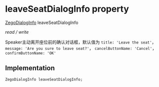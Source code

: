 


# leaveSeatDialogInfo property







[ZegoDialogInfo](../../zego_uikit_prebuilt_live_audio_room/ZegoDialogInfo-class.md) leaveSeatDialogInfo
  
_<span class="feature">read / write</span>_



<p>Speaker主动离开座位前的确认对话框，默认值为 <code>title: 'Leave the seat'</code>， <code>message: 'Are you sure to leave seat?'</code>， <code>cancelButtonName: 'Cancel'</code>， <code>confirmButtonName: 'OK'</code></p>



## Implementation

```dart
ZegoDialogInfo leaveSeatDialogInfo;
```







